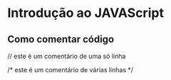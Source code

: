 # Introdução ao JAVAScript

## Como comentar código

// este é um comentário de uma só linha

/*
este é
um comentário
de várias linhas
*/